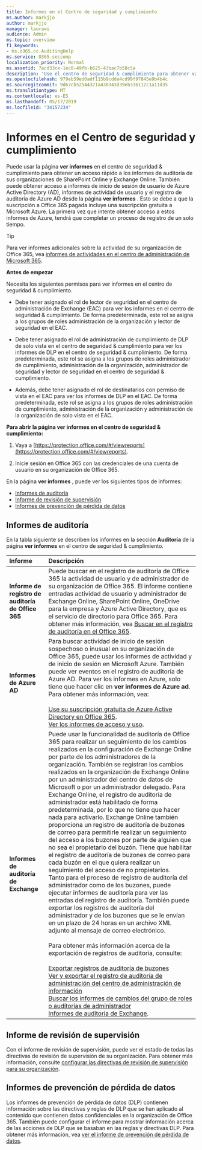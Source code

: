 ```yaml
---
title: Informes en el Centro de seguridad y cumplimiento
ms.author: markjjo
author: markjjo
manager: laurawi
audience: Admin
ms.topic: overview
f1_keywords:
- ms.o365.cc.AuditingHelp
ms.service: O365-seccomp
localization_priority: Normal
ms.assetid: 7acd33ce-1ec8-49fb-b625-43bac7b58c5a
description: 'Use el centro de seguridad & cumplimiento para obtener varios informes para su organización de SharePoint Online y Exchange Online, además de informes de Azure Active Directory.  '
ms.openlocfilehash: 979eb59ed0adf115b9cdda4cd99f97845e9b4b4c
ms.sourcegitcommit: 9d67cb52544321a430343d39eb336112c1a11d35
ms.translationtype: MT
ms.contentlocale: es-ES
ms.lasthandoff: 05/17/2019
ms.locfileid: "34157234"
---
```

# <a name="reports-in-the-security--compliance-center"></a>Informes en el Centro de seguridad y cumplimiento

Puede usar la página **ver informes** en el centro de seguridad & cumplimiento para obtener un acceso rápido a los informes de auditoría de sus organizaciones de SharePoint Online y Exchange Online. También puede obtener acceso a informes de inicio de sesión de usuario de Azure Active Directory (AD), informes de actividad de usuario y el registro de auditoría de Azure AD desde la página **ver informes** . Esto se debe a que la suscripción a Office 365 pagada incluye una suscripción gratuita a Microsoft Azure. La primera vez que intente obtener acceso a estos informes de Azure, tendrá que completar un proceso de registro de un solo tiempo. 
  
> [!TIP]
> Para ver informes adicionales sobre la actividad de su organización de Office 365, vea [informes de actividades en el centro de administración de Microsoft 365](https://support.office.com/article/0d6dfb17-8582-4172-a9a9-aed798150263). 
  
 **Antes de empezar**
  
Necesita los siguientes permisos para ver informes en el centro de seguridad & cumplimiento.
  
- Debe tener asignado el rol de lector de seguridad en el centro de administración de Exchange (EAC) para ver los informes en el centro de seguridad & cumplimiento. De forma predeterminada, este rol se asigna a los grupos de roles administración de la organización y lector de seguridad en el EAC.
    
- Debe tener asignado el rol de administración de cumplimiento de DLP de solo vista en el centro de seguridad & cumplimiento para ver los informes de DLP en el centro de seguridad & cumplimiento. De forma predeterminada, este rol se asigna a los grupos de roles administrador de cumplimiento, administración de la organización, administrador de seguridad y lector de seguridad en el centro de seguridad & cumplimiento.

- Además, debe tener asignado el rol de destinatarios con permiso de vista en el EAC para ver los informes de DLP en el EAC. De forma predeterminada, este rol se asigna a los grupos de roles administración de cumplimiento, administración de la organización y administración de la organización de solo vista en el EAC.
  
 **Para abrir la página ver informes en el centro de seguridad & cumplimiento:**
  
1. Vaya a [https://protection.office.com/#/viewreports](https://protection.office.com/#/viewreports).
    
2. Inicie sesión en Office 365 con las credenciales de una cuenta de usuario en su organización de Office 365.
    
En la página **ver informes** , puede ver los siguientes tipos de informes: 
  
- [Informes de auditoría](#auditing-reports)
- [Informe de revisión de supervisión](#supervisory-review-report)
- [Informes de prevención de pérdida de datos](#data-loss-prevention-reports)
    
## <a name="auditing-reports"></a>Informes de auditoría

En la tabla siguiente se describen los informes en la sección **Auditoría** de la página **ver informes** en el centro de seguridad & cumplimiento. 
  
|**Informe**|**Descripción**|
|:-----|:-----|
|**Informe de registro de auditoría de Office 365** <br/> |Puede buscar en el registro de auditoría de Office 365 la actividad de usuario y de administrador de su organización de Office 365. El informe contiene entradas actividad de usuario y administrador de Exchange Online, SharePoint Online, OneDrive para la empresa y Azure Active Directory, que es el servicio de directorio para Office 365. Para obtener más información, vea [Buscar en el registro de auditoría en el Office 365](search-the-audit-log-in-security-and-compliance.md).  <br/> |
|**Informes de Azure AD** <br/> |Para buscar actividad de inicio de sesión sospechoso o inusual en su organización de Office 365, puede usar los informes de actividad y de inicio de sesión en Microsoft Azure. También puede ver eventos en el registro de auditoría de Azure AD. Para ver los informes en Azure, solo tiene que hacer clic en **ver informes de Azure ad**. Para obtener más información, vea: <br/><br/>[Use su suscripción gratuita de Azure Active Directory en Office 365](use-your-free-azure-ad-subscription-in-office-365.md). <br/> [Ver los informes de acceso y uso](http://go.microsoft.com/fwlink/p/?LinkId=506902).  <br/> |
|**Informes de auditoría de Exchange** <br/> | Puede usar la funcionalidad de auditoría de Office 365 para realizar un seguimiento de los cambios realizados en la configuración de Exchange Online por parte de los administradores de la organización. También se registran los cambios realizados en la organización de Exchange Online por un administrador del centro de datos de Microsoft o por un administrador delegado. Para Exchange Online, el registro de auditoría de administrador está habilitado de forma predeterminada, por lo que no tiene que hacer nada para activarlo. Exchange Online también proporciona un registro de auditoría de buzones de correo para permitirle realizar un seguimiento del acceso a los buzones por parte de alguien que no sea el propietario del buzón. Tiene que habilitar el registro de auditoría de buzones de correo para cada buzón en el que quiera realizar un seguimiento del acceso de no propietarios.  <br/>  Tanto para el proceso de registro de auditoría del administrador como de los buzones, puede ejecutar informes de auditoría para ver las entradas del registro de auditoría. También puede exportar los registros de auditoría del administrador y de los buzones que se le envían en un plazo de 24 horas en un archivo XML adjunto al mensaje de correo electrónico. <br/><br/>Para obtener más información acerca de la exportación de registros de auditoría, consulte:  <br/><br/> [Exportar registros de auditoría de buzones](http://go.microsoft.com/fwlink/p/?LinkID=404104) <br/> [Ver y exportar el registro de auditoría de administración del centro de administración de información](http://go.microsoft.com/fwlink/p/?LinkId=404109) <br/> [Buscar los informes de cambios del grupo de roles o auditorías de administrador](http://go.microsoft.com/fwlink/p/?LinkId=404105) <br/>   [Informes de auditoría de Exchange](http://go.microsoft.com/fwlink/p/?LinkID=395232).  <br/> |
   
## <a name="supervisory-review-report"></a>Informe de revisión de supervisión

Con el informe de revisión de supervisión, puede ver el estado de todas las directivas de revisión de supervisión de su organización. Para obtener más información, consulte [configurar las directivas de revisión de supervisión para su organización](configure-supervision-policies.md).
  
## <a name="data-loss-prevention-reports"></a>Informes de prevención de pérdida de datos

Los informes de prevención de pérdida de datos (DLP) contienen información sobre las directivas y reglas de DLP que se han aplicado al contenido que contienen datos confidenciales en la organización de Office 365. También puede configurar el informe para mostrar información acerca de las acciones de DLP que se basaban en las reglas y directivas DLP. Para obtener más información, vea [ver el informe de prevención de pérdida de datos](view-the-dlp-reports.md).
